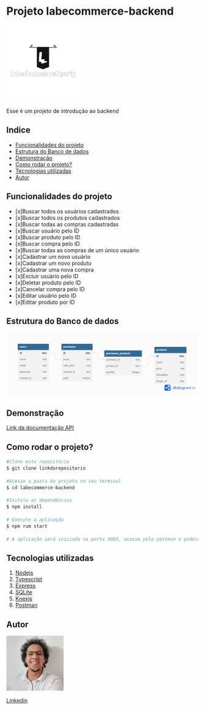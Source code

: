 # Projeto labecommerce-backend
![labecommerce](./assets/logo.png)

Esse é um projeto de introdução ao backend

## Indice
- <a href="#funcionalidades-do-projeto">Funcionalidades do projeto</a>
- <a href="#estrutura-do-banco-de-dados">Estrutura do Banco de dados</a>
- <a href="#demonstração">Demonstração</a>
- <a href="#como-rodar-o-projeto?">Como rodar o projeto?
- <a href="#tecnologias-utilizadas">Tecnologias utilizadas</a>
- <a href="#autor">Autor</a>

## Funcionalidades do projeto

- [x]Buscar todos os usuários cadastrados
- [x]Buscar todos os produtos cadastrados
- [x]Buscar todas as compras cadastradas
- [x]Buscar usuário pelo ID
- [x]Buscar produto pelo ID
- [x]Buscar compra pelo ID
- [x]Buscar todas as compras de um único usuário
- [x]Cadastrar um novo usuário
- [x]Cadastrar um novo produto
- [x]Cadastrar uma nova compra
- [x]Excluir usuário pelo ID
- [x]Deletar produto pelo ID
- [x]Cancelar compra pelo ID
- [x]Editar usuário pelo ID
- [x]Editar produto por ID

## Estrutura do Banco de dados

![labecommerce](./assets/labecommerce.png)

## Demonstração
[Link da documentação API](https://documenter.getpostman.com/view/24460946/2s8ZDcyezk)

## Como rodar o projeto?

```bash
#Clone este repositório
$ git clone linkdorepositorio

#Acesse a pasta do projeto no seu terminal
$ cd labecommerce-backend

#Instale as dependências
$ npm install

# Execute a aplicação
$ npm rum start

# A aplicação será iniciada na porta 3003, acesse pelo postman e poderá executar os endpoints
```

## Tecnologias utilizadas

1. [Nodejs](https://nodejs.org/en/docs/)
2. [Typescript](https://www.typescriptlang.org/)
3. [Express](https://expressjs.com/pt-br/)
4. [SQLite](https://www.sqlite.org/index.html)
5. [Knexjs](https://knexjs.org/)
6. [Postman](https://www.postman.com/)

## Autor
<img style="width: 150px" src="./assets/eu.jpg" alt="Gabriel">

[Linkedin](linkedin.com/in/santos-s-gabriel)